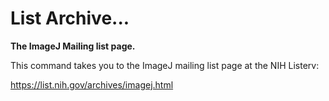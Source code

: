 # List Archive\...

**The ImageJ Mailing list page.**

This command takes you to the ImageJ mailing list page at the NIH
Listerv:

<https://list.nih.gov/archives/imagej.html>
